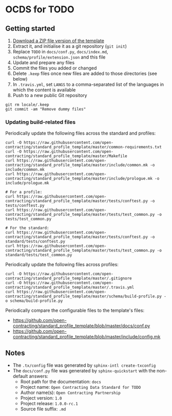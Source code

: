 # OCDS for TODO

## Getting started

1. [Download a ZIP file version of the template](https://github.com/open-contracting/standard_profile_template/archive/master.zip)
1. Extract it, and initialise it as a git repository (`git init`)
1. Replace `TODO` in `docs/conf.py`, `docs/index.md`, `schema/profile/extension.json` and this file
1. Update and prepare any files
1. Commit the files you added or changed
1. Delete `.keep` files once new files are added to those directories (see below)
1. In `.travis.yml`, set `LANGS` to a comma-separated list of the languages in which the content is available
1. Push to a new public Git repository

```shell
git rm locale/.keep
git commit -am "Remove dummy files"
```

### Updating build-related files

Periodically update the following files across the standard and profiles:

```shell
curl -O https://raw.githubusercontent.com/open-contracting/standard_profile_template/master/common-requirements.txt
curl -O https://raw.githubusercontent.com/open-contracting/standard_profile_template/master/Makefile
curl https://raw.githubusercontent.com/open-contracting/standard_profile_template/master/include/common.mk -o include/common.mk
curl https://raw.githubusercontent.com/open-contracting/standard_profile_template/master/include/prologue.mk -o include/prologue.mk

# For a profile:
curl https://raw.githubusercontent.com/open-contracting/standard_profile_template/master/tests/conftest.py -o tests/conftest.py
curl https://raw.githubusercontent.com/open-contracting/standard_profile_template/master/tests/test_common.py -o tests/test_common.py

# For the standard:
curl https://raw.githubusercontent.com/open-contracting/standard_profile_template/master/tests/conftest.py -o standard/tests/conftest.py
curl https://raw.githubusercontent.com/open-contracting/standard_profile_template/master/tests/test_common.py -o standard/tests/test_common.py
```

Periodically update the following files across profiles:

```shell
curl -O https://raw.githubusercontent.com/open-contracting/standard_profile_template/master/.gitignore
curl -O https://raw.githubusercontent.com/open-contracting/standard_profile_template/master/.travis.yml
curl https://raw.githubusercontent.com/open-contracting/standard_profile_template/master/schema/build-profile.py -o schema/build-profile.py
```

Periodically compare the configurable files to the template's files:

* <https://github.com/open-contracting/standard_profile_template/blob/master/docs/conf.py>
* <https://github.com/open-contracting/standard_profile_template/blob/master/include/config.mk>

## Notes

* The `.tx/config` file was generated by `sphinx-intl create-txconfig`
* The `docs/conf.py` file was generated by `sphinx-quickstart` with the non-default answers:
  * Root path for the documentation: `docs`
  * Project name: `Open Contracting Data Standard for TODO`
  * Author name(s): `Open Contracting Partnership`
  * Project version: `1.0`
  * Project release: `1.0.0-rc.1`
  * Source file suffix: `.md`
